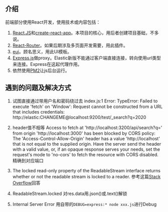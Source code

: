 ## 介绍
前端部分使用React开发，使用技术或内容包括：
1. [React.JS](https://reactjs.org/)和[create-react-app](https://create-react-app.dev/)。本项目的核心，用后者创建项目基础，不多说。
2. [React-Router](https://reactrouter.com/web/guides/quick-start)。如果后期涉及多页面开发需要，用此插件。
3. [eui](https://github.com/elastic/eui)。顾名思义，用此UI模板。
4. [Express.js](https://expressjs.com/)做proxy。Elastic新版不能通过客户端直接连接，转向使用url类型来连接。Express在这起代理作用。
5. 依然使用[PM2](https://pm2.keymetrics.io/docs/usage/quick-start/)让js后台运行。


## 遇到的问题及解决方式
1. 试图直接通过带用户名和密码绕过去
index.js:1 Error: TypeError: Failed to execute 'fetch' on 'Window': Request cannot be constructed from a URL that includes credentials: http://elastic:CHANGEME@localhost:9200/test/_search?q=2020

2. header值不相等
Access to fetch at 'http://localhost:3200/api/search?q=' from origin 'http://localhost:3000' has been blocked by CORS policy: The 'Access-Control-Allow-Origin' header has a value 'http://localhost' that is not equal to the supplied origin. Have the server send the header with a valid value, or, if an opaque response serves your needs, set the request's mode to 'no-cors' to fetch the resource with CORS disabled.
精确到对应端口

3. The locked read-only property of the ReadableStream interface returns whether or not the readable stream is locked to a reader.
参考这篇[Stack Overflow](https://stackoverflow.com/questions/40385133/retrieve-data-from-a-readablestream-object)回答

4. ReadableStream.locked
对res.data用.json()或.text()解锁

5. Internal Server Error
用自带的`DEBUG=express:* node xxx.js`进行Debug